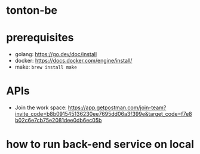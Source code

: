 # tonton-be

# prerequisites
- golang: https://go.dev/doc/install
- docker: https://docs.docker.com/engine/install/
- make: `brew install make`

# APIs
- Join the work space: https://app.getpostman.com/join-team?invite_code=b8b091545136230ee7695dd06a3f399e&target_code=f7e8b02c6e7cb75e2081dee0db6ec05b
# how to run back-end service on local